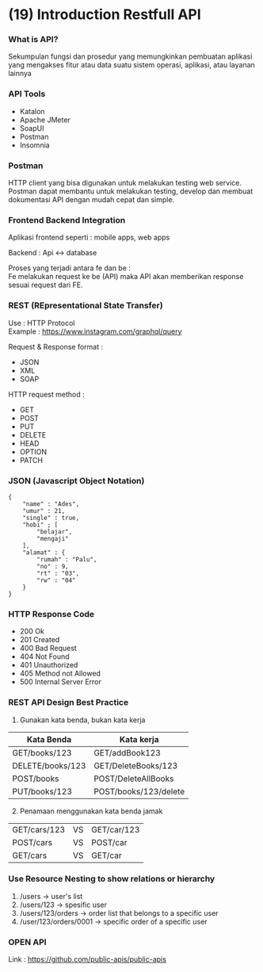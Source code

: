 <h1>(19) Introduction Restfull API</h1>

### What is API?
Sekumpulan fungsi dan prosedur yang memungkinkan pembuatan aplikasi yang mengakses fitur atau data suatu sistem operasi, aplikasi, atau layanan lainnya

### API Tools
- Katalon
- Apache JMeter
- SoapUI
- Postman
- Insomnia

### Postman
HTTP client yang bisa digunakan untuk melakukan testing web service. Postman dapat membantu untuk melakukan testing, develop dan membuat dokumentasi API dengan mudah cepat dan simple.

### Frontend Backend Integration

Aplikasi frontend seperti :
mobile apps, web apps 

Backend : 
Api <-> database

Proses yang terjadi antara fe dan be : <br/>
Fe melakukan request ke be (API) maka API akan memberikan response sesuai request dari FE.

### REST (REpresentational State Transfer)
Use : HTTP Protocol <br/>
Example : https://www.instagram.com/graphql/query

Request & Response format : 
- JSON
- XML
- SOAP

HTTP request method : 
- GET
- POST
- PUT
- DELETE
- HEAD
- OPTION
- PATCH

### JSON (Javascript Object Notation)
```
{
    "name" : "Ades",
    "umur" : 21,
    "single" : true,
    "hobi" ; [
        "belajar",
        "mengaji"
    ],
    "alamat" : {
        "rumah" : "Palu",
        "no" : 9,
        "rt" : "03",
        "rw" : "04"
    }
}
```

### HTTP Response Code
- 200 Ok
- 201 Created
- 400 Bad Request
- 404 Not Found
- 401 Unauthorized
- 405 Method not Allowed
- 500 Internal Server Error

### REST API Design Best Practice
1. Gunakan kata benda, bukan kata kerja

|Kata Benda|Kata kerja|
|------|------|
|GET/books/123| GET/addBook123|
|DELETE/books/123|GET/DeleteBooks/123|
|POST/books|POST/DeleteAllBooks|
|PUT/books/123|POST/books/123/delete|

2. Penamaan menggunakan kata benda jamak
   
||||
|------|------|-----|
|GET/cars/123| VS|GET/car/123|
|POST/cars|VS|POST/car|
|GET/cars|VS|GET/car|

### Use Resource Nesting to show relations or hierarchy

1. /users -> user's list
2. /users/123 -> spesific user
3. /users/123/orders -> order list that belongs to a specific user
4. /user/123/orders/0001 -> specific order of a specific user

### OPEN API
Link : https://github.com/public-apis/public-apis